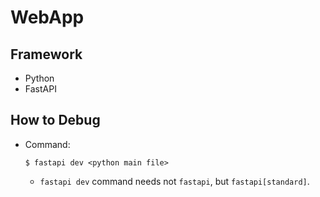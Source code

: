 # WebApp

## Framework
- Python
- FastAPI

## How to Debug
- Command:
  ```
  $ fastapi dev <python main file>
  ```
  - `fastapi dev` command needs not `fastapi`, but `fastapi[standard]`.
